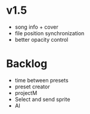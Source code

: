 # v1.5

- song info + cover
- file position synchronization
- better opacity control

# Backlog

- time between presets
- preset creator
- projectM
- Select and send sprite
- AI